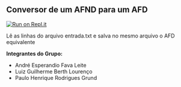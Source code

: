## Conversor de um AFND para um AFD

[![Run on Repl.it](https://repl.it/badge/github/phgrund/afnd-to-afd)](https://repl.it/github/phgrund/afnd-to-afd)

Lê as linhas do arquivo entrada.txt e salva no mesmo arquivo o AFD equivalente

**Integrantes do Grupo:**

 - André Esperandio Fava Leite
 - Luiz Guilherme Berth Lourenço
 - Paulo Henrique Rodrigues Grund
